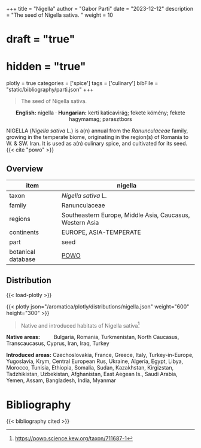 +++
title = "Nigella"
author = "Gabor Parti"
date = "2023-12-12"
description = "The seed of Nigella sativa. "
weight = 10
# draft = "true"
# hidden = "true"
plotly = true
categories = ['spice']
tags = ['culinary']
bibFile = "static/bibliography/parti.json"
+++

>The seed of Nigella sativa.  [<i class="fab fa-wikipedia-w"></i>](https://en.wikipedia.org/wiki/Nigella_sativa)

<center>

**English:** nigella · **Hungarian:** kerti katicavirág; fekete kömény; fekete hagymamag; parasztbors

</center>

NIGELLA (*Nigella sativa* L.) is a(n) annual from the *Ranunculaceae* family, growing in the temperate biome, originating in the region(s) of Romania to W. & SW. Iran. It is used as a(n) culinary spice, and cultivated for its seed.{{< cite "powo" >}}

## Overview

|       item       |                         nigella                        |
|------------------|--------------------------------------------------------|
|       taxon      |                   *Nigella sativa* L.                  |
|      family      |                      Ranunculaceae                     |
|      regions     |Southeastern Europe, Middle Asia, Caucasus, Western Asia|
|    continents    |                 EUROPE, ASIA-TEMPERATE                 |
|       part       |                          seed                          |
|botanical database|   [POWO](https://powo.science.kew.org/taxon/711687-1)  |



## Distribution

{{< load-plotly >}}

{{< plotly json="/aromatica/plotly/distributions/nigella.json" weight="600" height="300" >}}

>Native and introduced habitats of Nigella sativa[^powo]

[^powo]: https://powo.science.kew.org/taxon/711687-1

<p style="text-align:left;">

**Native areas:** &ensp; &ensp; &ensp; Bulgaria, Romania, Turkmenistan, North Caucasus, Transcaucasus, Cyprus, Iran, Iraq, Turkey

**Introduced areas:** Czechoslovakia, France, Greece, Italy, Turkey-in-Europe, Yugoslavia, Krym, Central European Rus, Ukraine, Algeria, Egypt, Libya, Morocco, Tunisia, Ethiopia, Somalia, Sudan, Kazakhstan, Kirgizstan, Tadzhikistan, Uzbekistan, Afghanistan, East Aegean Is., Saudi Arabia, Yemen, Assam, Bangladesh, India, Myanmar

</p>



# Bibliography

{{< bibliography cited >}}

